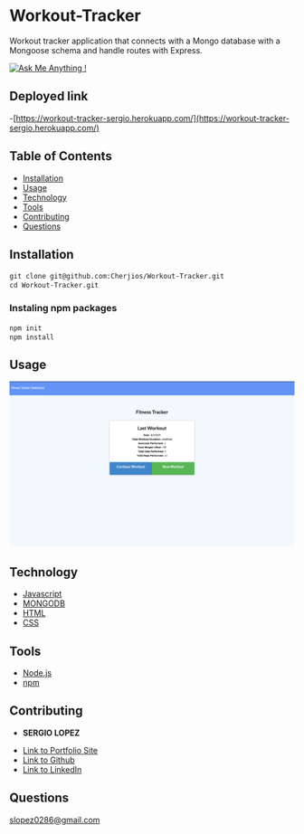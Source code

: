 # Workout-Tracker
Workout tracker application that connects with a  Mongo database with a Mongoose schema and handle routes with Express.

  [![Ask Me Anything !](https://img.shields.io/badge/Ask%20me-anything-1abc9c.svg)](https://GitHub.com/Naereen/ama)

## Deployed link
-[https://workout-tracker-sergio.herokuapp.com/](https://workout-tracker-sergio.herokuapp.com/)


## Table of Contents
- [Installation](#Installation)
- [Usage](#Usage)
- [Technology](#Technology)
- [Tools](#Tools)
- [Contributing](#Contributing)
- [Questions](#Questions)

## Installation
```
git clone git@github.com:Cherjios/Workout-Tracker.git
cd Workout-Tracker.git
```
### Instaling npm packages 
```
npm init
npm install 
```

## Usage

![workout-traker](workout-tracker.png)

## Technology
* [Javascript](https://developer.mozilla.org/en-US/docs/Web/)
* [MONGODB](https://www.mongodb.com/)
* [HTML](https://developer.mozilla.org/en-US/docs/Web/HTML)
* [CSS](https://developer.mozilla.org/en-US/docs/Web/CSS)

## Tools
* [Node.js](https://nodejs.org/en/)
* [npm](https://www.npmjs.com/)

## Contributing
* **SERGIO LOPEZ** 

- [Link to Portfolio Site](https://cherjios.github.io/Responsive-Portfolio/)
- [Link to Github](https://github.com/cherjios)
- [Link to LinkedIn](https://www.linkedin.com/in/sergio-lopez-81790579)

## Questions
 slopez0286@gmail.com


